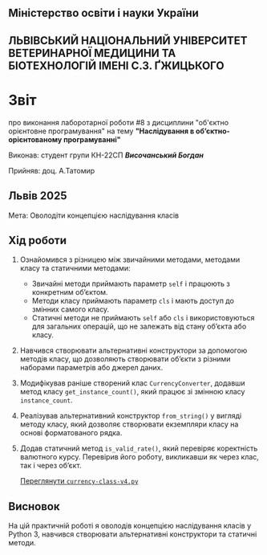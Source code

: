 ## Міністерство освіти і науки України

## ЛЬВІВСЬКИЙ НАЦІОНАЛЬНИЙ УНІВЕРСИТЕТ ВЕТЕРИНАРНОЇ МЕДИЦИНИ ТА БІОТЕХНОЛОГІЙ ІМЕНІ С.З. ҐЖИЦЬКОГО

# Звіт
про виконання лаборотарної роботи #8 з дисциплини "об'єктно орієнтовне програмування" на тему **"Наслідування в об’єктно-орієнтованому програмуванні"**


Виконав: студент групи КН-22СП ***Височанський Богдан***

Прийняв: доц. А.Татомир

## Львів 2025

Мета: Оволодіти концепцією наслідування класів


## Хід роботи

1. Ознайомився з різницею між звичайними методами, методами класу та статичними методами:
   - Звичайні методи приймають параметр `self` і працюють з конкретним обʼєктом.
   - Методи класу приймають параметр `cls` і мають доступ до змінних самого класу.
   - Статичні методи не приймають `self` або `cls` і використовуються для загальних операцій, що не залежать від стану обʼєкта або класу.

2. Навчився створювати альтернативні конструктори за допомогою методів класу, що дозволяють створювати обʼєкти з різними наборами параметрів або джерел даних.

3. Модифікував раніше створений клас `CurrencyConverter`, додавши метод класу `get_instance_count()`, який працює зі змінною класу `instance_count`.

4. Реалізував альтернативний конструктор `from_string()` у вигляді методу класу, який дозволяє створювати екземпляри класу на основі форматованого рядка.

5. Додав статичний метод `is_valid_rate()`, який перевіряє коректність валютного курсу. Перевірив його роботу, викликавши як через клас, так і через обʼєкт.

   [Переглянути `currency-class-v4.py`](./currency-class-v4.py)

## Висновок
На цій практичній роботі я оволодів концепцією наслідування класів у Python 3, навчився створювати альтернативні конструктори та статичні методи.